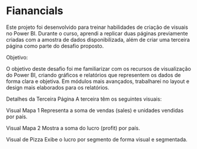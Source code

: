 # Fianancials

Este projeto foi desenvolvido para treinar habilidades de criação de visuais no Power BI. Durante o curso, aprendi a replicar duas páginas previamente criadas com a amostra de dados disponibilizada, além de criar uma terceira página como parte do desafio proposto.

Objetivo:

O objetivo deste desafio foi me familiarizar com os recursos de visualização do Power BI, criando gráficos e relatórios que representem os dados de forma clara e objetiva. Em módulos mais avançados, trabalharei no layout e design mais elaborados para os relatórios.

Detalhes da Terceira Página
A terceira têm os seguintes visuais:

Visual Mapa 1
Representa a soma de vendas (sales) e unidades vendidas por país.

Visual Mapa 2
Mostra a soma do lucro (profit) por país.

Visual de Pizza
Exibe o lucro por segmento de forma visual e segmentada.
